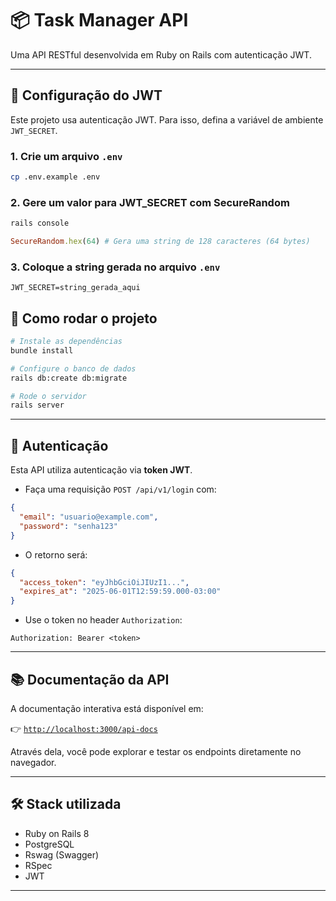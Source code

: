 # 📦 Task Manager API

Uma API RESTful desenvolvida em Ruby on Rails com autenticação JWT.

---

## 🔐 Configuração do JWT

Este projeto usa autenticação JWT. Para isso, defina a variável de ambiente `JWT_SECRET`.

### 1. Crie um arquivo `.env`

```bash
cp .env.example .env
```
### 2. Gere um valor para JWT_SECRET com SecureRandom
```bash
rails console
```
```ruby
SecureRandom.hex(64) # Gera uma string de 128 caracteres (64 bytes)
```
### 3. Coloque a string gerada no arquivo `.env`
```
JWT_SECRET=string_gerada_aqui
```

## 🚀 Como rodar o projeto

```bash
# Instale as dependências
bundle install

# Configure o banco de dados
rails db:create db:migrate

# Rode o servidor
rails server
```

---

## 🔐 Autenticação

Esta API utiliza autenticação via **token JWT**.

- Faça uma requisição `POST /api/v1/login` com:

```json
{
  "email": "usuario@example.com",
  "password": "senha123"
}
```

- O retorno será:

```json
{
  "access_token": "eyJhbGciOiJIUzI1...",
  "expires_at": "2025-06-01T12:59:59.000-03:00"
}
```

- Use o token no header `Authorization`:

```
Authorization: Bearer <token>
```

---

## 📚 Documentação da API

A documentação interativa está disponível em:

👉 [`http://localhost:3000/api-docs`](http://localhost:3000/api-docs)

Através dela, você pode explorar e testar os endpoints diretamente no navegador.

---

## 🛠 Stack utilizada

- Ruby on Rails 8
- PostgreSQL
- Rswag (Swagger)
- RSpec
- JWT

---
